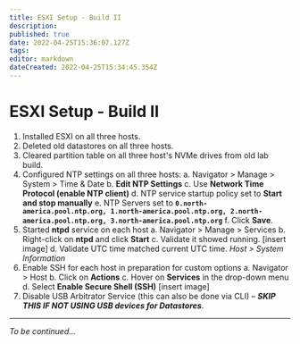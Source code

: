 ```yaml
---
title: ESXI Setup - Build II
description: 
published: true
date: 2022-04-25T15:36:07.127Z
tags: 
editor: markdown
dateCreated: 2022-04-25T15:34:45.354Z
---
```


# ESXI Setup - Build II

1. Installed ESXI on all three hosts.
1. Deleted old datastores on all three hosts.
1. Cleared partition table on all three host's NVMe drives from old lab build.
1. Configured NTP settings on all three hosts:
	a. Navigator > Manage > System > Time & Date
  b. **Edit NTP Settings**
  c. Use **Network Time Protocol (enable NTP client)**
  d. NTP service startup policy set to **Start and stop manually**
  e. NTP Servers set to **`0.north-america.pool.ntp.org, 1.north-america.pool.ntp.org,
2.north-america.pool.ntp.org, 3.north-america.pool.ntp.org`**
	f. Click **Save**.
1. Started **ntpd** service on each host
	a. Navigator > Manage > Services
  b. Right-click on **ntpd** and click **Start**
  c. Validate it showed running.
  	[insert image]
  d. Validate UTC time matched current UTC time. *Host > System Information*
1. Enable SSH for each host in preparation for custom options
	a. Navigator > Host
  b. Click on **Actions**
  c. Hover on **Services** in the drop-down menu
  d. Select **Enable Secure Shell (SSH)**
  [insert image]
1. Disable USB Arbitrator Service (this can also be done via CLI) – ***SKIP THIS IF NOT USING USB devices for Datastores***.
---
*To be continued...*